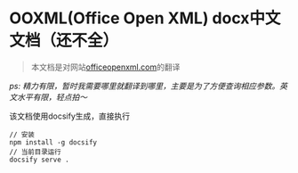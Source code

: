 # OOXML(Office Open XML) docx中文文档（还不全）

> 本文档是对网站[officeopenxml.com](http://officeopenxml.com/)的翻译

*ps: 精力有限，暂时我需要哪里就翻译到哪里，主要是为了方便查询相应参数。英文水平有限，轻点拍～*

该文档使用docsify生成，直接执行
```
// 安装
npm install -g docsify
// 当前目录运行
docsify serve .
```
